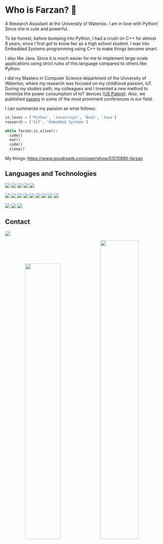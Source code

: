 # Who is Farzan? 🐋

A Research Assistant at the University of Waterloo. I am in love with Python! Since she is cute and powerful. 

To be honest, before bumping into Python, I had a crush on C++ for almost 8 years, since I first got to know her as a high school student. I was into Embedded Systems programming using C++ to make things become smart. 

I also like Java. Since it is much easier for me to implement large-scale applications using strict rules of this language compared to others like Python.

I did my Masters in Computer Science department of the University of Waterloo, where my research was focused on my childhood passion, IoT. During my studies path, my colleagues and I invented a new method to minimize the power consumption of IoT devices ([US Patent](https://patentimages.storage.googleapis.com/a2/38/c3/7013ac293ff7c3/US20210288755A1.pdf)). Also, we published [papers](https://scholar.google.com/citations?hl=en&user=iWgKz8YAAAAJ) in some of the most prominent conferences in our field.

I can summarize my passion as what follows:
‍‍
```python
in_loves = ['Python', 'Javascript', 'Bash', 'Java']
research = ['IoT', 'Embedded Systems']

while farzan.is_alive():
  code()
  eat()
  code()
  sleep()
```

My things:
https://www.goodreads.com/user/show/51515890-farzan

## Languages and Technologies
[![](https://img.shields.io/badge/-python3-grey?style=for-the-badge&logo=python&logoColor=yellow)](https://www.python.org/)
[![](https://img.shields.io/badge/-MySQL-grey?style=for-the-badge&logo=MySQL&logoColor=white)](https://www.mysql.com/)
[![](https://img.shields.io/badge/-bash-grey?style=for-the-badge&logo=windows%20terminal&logoColor=white)](https://www.gnu.org/software/bash/)
[![](https://img.shields.io/badge/-++-grey?style=for-the-badge&logo=C&logoColor=white)]()
[![](https://img.shields.io/badge/-latex-grey?style=for-the-badge&logo=&logoColor=white)]()


[![](https://img.shields.io/badge/-Docker-grey?style=for-the-badge&logo=Docker&logoColor=white)](https://www.docker.com/)
[![](https://img.shields.io/badge/-Git-grey?style=for-the-badge&logo=git&logoColor=white)](https://git-scm.com/)
[![](https://img.shields.io/badge/-Numpy-grey?style=for-the-badge&logo=NumPy&logoColor=white)](https://numpy.org/)
[![](https://img.shields.io/badge/-Pandas-grey?style=for-the-badge&logo=pandas&logoColor=white)](https://pandas.pydata.org/)
[![](https://img.shields.io/badge/-Matplotlib-grey?style=for-the-badge&logo=&logoColor=white)](https://matplotlib.org/)
[![](https://img.shields.io/badge/-PyTorch-grey?style=for-the-badge&logo=PyTorch&logoColor=white)](https://pytorch.org/)
[![](https://img.shields.io/badge/-tkinter-grey?style=for-the-badge&logo=&logoColor=white)]()
[![](https://img.shields.io/badge/-OpenCV-grey?style=for-the-badge&logo=OpenCV&logoColor=white)](https://opencv.org/)
[![](https://img.shields.io/badge/-seaborn-grey?style=for-the-badge&logo=&logoColor=white)](https://seaborn.pydata.org/)

[![](https://img.shields.io/badge/-wireshark-grey?style=for-the-badge&logo=Wireshark&logoColor=white)]()
[![](https://img.shields.io/badge/-hostapd-grey?style=for-the-badge&logo=&logoColor=white)]()
[![](https://img.shields.io/badge/-iperf-grey?style=for-the-badge&logo=&logoColor=white)]()

## Contact
[![](https://img.shields.io/badge/-gmail-grey?style=for-the-badge&logo=gmail&logoColor=white)](mailto:farzan.dehbashi95@gmail.com)



<p align="center">
    <a href="https://leetcode.com/drknzz/"><img width="48%" src="h[ttps://leetcode.card.workers.dev/drknzz?theme=dark&font=baloo&extension=null&border=2&border_radius=8](https://leetcode.card.workers.dev)"></a>
    <a href="https://github.com/drknzz"><img width="50%" src="https://github-readme-stats.vercel.app/api/top-langs/?username=drknzz&theme=dark&hide=html,css,cmake&layout=compact&langs_count=5&bg_color=101010&hide_title=true"></a>
</p>


